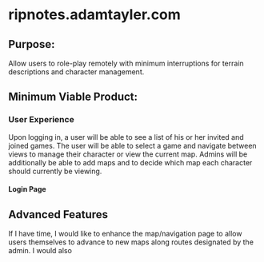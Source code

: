 # ripnotes.adamtayler.com

## Purpose:
Allow users to role-play remotely with minimum interruptions for terrain descriptions and character management.

## Minimum Viable Product:
### User Experience
Upon logging in, a user will be able to see a list of his or her invited and joined games. The user will be able to select a game and navigate between views to manage their character or view the current map. Admins will be additionally be able to add maps and to decide which map each character should currently be viewing.
#### Login Page

## Advanced Features
If I have time, I would like to enhance the map/navigation page to allow users themselves to advance to new maps along routes designated by the admin. I would also 
